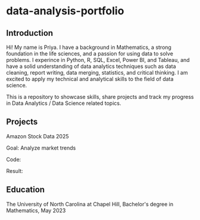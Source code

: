 # data-analysis-portfolio
## Introduction
Hi! My name is Priya. I have a background in Mathematics, a strong foundation in the life sciences, and a passion for using data to solve problems. I experince in Python, R, SQL, Excel, Power BI, and Tableau, and have a solid understanding of data analytics techniques such as data cleaning, report writing, data merging, statistics, and critical thinking. I am excited to apply my technical and analytical skills to the field of data science.

This is a repository to showcase skills, share projects and track my progress in Data Analytics / Data Science related topics.

## Projects

Amazon Stock Data 2025

Goal: Analyze market trends

Code:

Result:

## Education
The University of North Carolina at Chapel Hill, Bachelor's degree in Mathematics, May 2023


